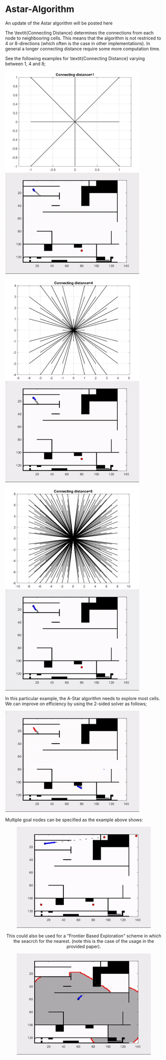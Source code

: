 # Astar-Algorithm
An update of the Astar algorithm will be posted here

The \textit{Connecting Distance} determines the connections from each node to neighbooring cells.  This means that the algorithm is not restriced to 4 or 8-directions (which often is the case in other implementations). In general a longer connecting distance require some more computation time.  

See the following examples for \textit{Connecting Distance} varying between 1, 4 and 8;

<img src="https://github.com/EinarUeland/Astar-Algorithm/blob/TestRnd/Figures/ASTARSHOWCon1.png"   width="430" height="323"> <img src="https://github.com/EinarUeland/Astar-Algorithm/blob/TestRnd/Figures/ASt3arC1.gif"   width="430" height="323">

<img src="https://github.com/EinarUeland/Astar-Algorithm/blob/TestRnd/Figures/ASTARSHOWCon4.png"   width="430" height="323"> <img src="https://github.com/EinarUeland/Astar-Algorithm/blob/TestRnd/Figures/ASt3arC4.gif"   width="430" height="323">

<img src="https://github.com/EinarUeland/Astar-Algorithm/blob/TestRnd/Figures/ASTARSHOWCon8.png"   width="430" height="323"> <img src="https://github.com/EinarUeland/Astar-Algorithm/blob/TestRnd/Figures/ASt3arC10.gif"   width="430" height="323">


In this particular example, the A-Star algorithm needs to explore most cells. We can improve on efficiency by using the 2-sided solver as follows;  

<img src="https://github.com/EinarUeland/Astar-Algorithm/blob/TestRnd/Figures/2Sided.gif"   width="430" height="323"> 

Multiple goal nodes can be specified as the example above shows:
<div style="text-align:center"><img src="https://github.com/EinarUeland/Astar-Algorithm/blob/TestRnd/Figures/Multiple.gif"   width="430" height="323"> 

This could also be used for a "Frontier Based Exploration" scheme in which the seacrch for the nearest. (note this is the case of the usage in the provided paper). 

<img src="https://github.com/EinarUeland/Astar-Algorithm/blob/TestRnd/Figures/FRONTIER.gif"   width="430" height="323"> 



